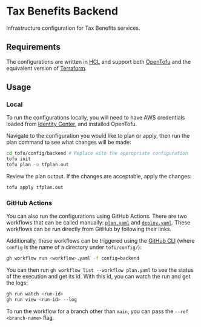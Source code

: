 # Tax Benefits Backend

Infrastructure configuration for Tax Benefits services.

## Requirements

The configurations are written in [HCL] and support both [OpenTofu][tofu] and
the equivalent version of [Terraform]. 

## Usage

### Local

To run the configurations locally, you will need to have AWS credentials loaded
from [Identity Center][identity-center], and installed OpenTofu.

Navigate to the configuration you would like to plan or apply, then run the
plan command to see what changes will be made:

```bash
cd tofu/config/backend # Replace with the appropriate configuration
tofu init
tofu plan -o tfplan.out
```

Review the plan output. If the changes are acceptable, apply the changes:

```bash
tofu apply tfplan.out
```

### GitHub Actions

You can also run the configurations using GitHub Actions. There are two
workflows that can be called manually: [`plan.yaml`][plan] and
[`deploy.yaml`][deploy]. These workflows can be run directly from GitHub by
following their links.

Additionally, these workflows can be triggered using the
[GitHub CLI][github-cli] (where `config` is the name of a directory under
`tofu/config/`):

```bash
gh workflow run <workflow>.yaml -f config=backend
```

You can then run `gh workflow list --workflow plan.yaml` to see the status of
the execution and get its id. With this id, you can watch the run and get the
logs:

```bash
gh run watch <run-id>
gh run view <run-id> --log
```

To run the workflow for a branch other than `main`, you can pass the
`--ref <branch-name>` flag.

[deploy]: https://github.com/codeforamerica/tax-benefits-backend/actions/workflows/deploy.yaml
[github-cli]: https://cli.github.com/
[hcl]: https://github.com/hashicorp/hcl
[identity-center]: https://www.notion.so/cfa/AWS-Identity-Center-e8a28122b2f44595a2ef56b46788ce2c
[plan]: https://github.com/codeforamerica/tax-benefits-backend/actions/workflows/plan.yaml
[terraform]: https://www.terraform.io/
[tofu]: https://opentofu.org/
